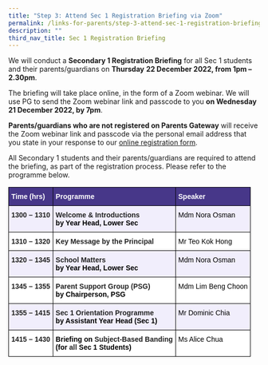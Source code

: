 ```yaml
---
title: "Step 3: Attend Sec 1 Registration Briefing via Zoom"
permalink: /links-for-parents/step-3-attend-sec-1-registration-briefing-via-zoom/
description: ""
third_nav_title: Sec 1 Registration Briefing
---
```

We will conduct a **Secondary 1 Registration Briefing** for all Sec 1 students and their parents/guardians on **Thursday** **22 December 2022, from 1pm – 2.30pm**.  

The briefing will take place online, in the form of a Zoom webinar. We will use PG to send the Zoom webinar link and passcode to you **on Wednesday 21 December 2022, by 7pm**.

**Parents/guardians who are not registered on Parents Gateway** will receive the Zoom webinar link and passcode via the personal email address that you state in your response to our [online registration form](https://form.gov.sg/6396b9b5a9cafc00118ec5b0).

All Secondary 1 students and their parents/guardians are required to attend the briefing, as part of the registration process. Please refer to the programme below.

<style type="text/css">
.tg  {border-collapse:collapse;border-spacing:0;}
.tg td{border-color:black;border-style:solid;border-width:1px;font-family:Arial, sans-serif;font-size:14px;
  overflow:hidden;padding:10px 5px;word-break:normal;}
.tg th{border-color:black;border-style:solid;border-width:1px;font-family:Arial, sans-serif;font-size:14px;
  font-weight:normal;overflow:hidden;padding:10px 5px;word-break:normal;}
.tg .tg-l2bf{background-color:#FFF;color:#222;font-weight:bold;text-align:left;vertical-align:top}
.tg .tg-1niu{background-color:#F1EEFC;color:#222;text-align:left;vertical-align:top}
.tg .tg-par1{background-color:#473789;color:#FFF;font-weight:bold;text-align:left;vertical-align:top}
.tg .tg-o395{background-color:#F1EEFC;color:#222;font-weight:bold;text-align:left;vertical-align:top}
.tg .tg-tsok{background-color:#FFF;color:#222;text-align:left;vertical-align:top}
</style>
<table class="tg">
<thead>
  <tr>
    <th class="tg-par1">Time (hrs)</th>
    <th class="tg-par1">Programme</th>
    <th class="tg-par1">Speaker</th>
  </tr>
</thead>
<tbody>
  <tr>
    <td class="tg-o395">1300 – 1310</td>
    <td class="tg-o395">Welcome &amp; Introductions<br><span style="color:#000">by Year Head, Lower Sec</span></td>
    <td class="tg-1niu"><span style="color:#000">Mdm Nora Osman</span></td>
  </tr>
  <tr>
    <td class="tg-l2bf">1310 – 1320</td>
    <td class="tg-l2bf">Key Message by the Principal</td>
    <td class="tg-tsok"><span style="color:#000">Mr Teo Kok Hong</span></td>
  </tr>
  <tr>
    <td class="tg-o395">1320 – 1345</td>
    <td class="tg-o395">School Matters<br><span style="color:#000">by Year Head, Lower Sec</span></td>
    <td class="tg-1niu"><span style="color:#000">Mdm Nora Osman</span></td>
  </tr>
  <tr>
    <td class="tg-l2bf">1345 – 1355</td>
    <td class="tg-l2bf">Parent Support Group (PSG)<br><span style="color:#000">by Chairperson, PSG</span></td>
    <td class="tg-tsok"><span style="color:#000">Mdm Lim Beng Choon</span></td>
  </tr>
  <tr>
    <td class="tg-o395">1355 – 1415</td>
    <td class="tg-o395">Sec 1 Orientation Programme<br><span style="color:#000">by Assistant Year Head (Sec 1)</span></td>
    <td class="tg-1niu"><span style="color:#000">Mr Dominic Chia</span></td>
  </tr>
  <tr>
    <td class="tg-l2bf">1415 – 1430</td>
    <td class="tg-l2bf"><span style="color:#000">Briefing on</span> Subject-Based Banding<br><span style="color:#000">(for</span> all <span style="color:#000">Sec 1 Students)</span></td>
    <td class="tg-tsok"><span style="color:#000">Ms Alice Chua</span></td>
  </tr>
</tbody>
</table>